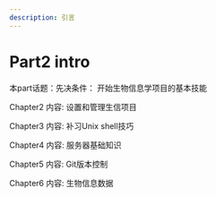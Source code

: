 ```yaml
---
description: 引言
---
```


# Part2 intro

本part话题：先决条件： 开始生物信息学项目的基本技能

Chapter2 内容: 设置和管理生信项目

Chapter3 内容: 补习Unix shell技巧

Chapter4 内容: 服务器基础知识

Chapter5 内容: Git版本控制

Chapter6 内容: 生物信息数据
